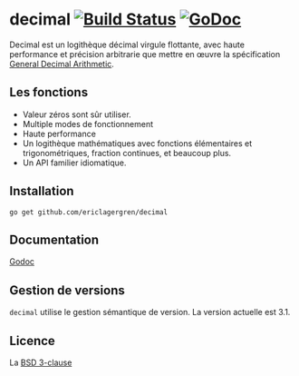 # decimal [![Build Status](https://travis-ci.org/ericlagergren/decimal.png?branch=master)](https://travis-ci.org/ericlagergren/decimal) [![GoDoc](https://godoc.org/github.com/ericlagergren/decimal?status.svg)](https://godoc.org/github.com/ericlagergren/decimal)

Decimal est un logithèque décimal virgule flottante, avec haute performance et
précision arbitrarie que mettre en œuvre la spécification
[General Decimal Arithmetic](http://speleotrove.com/decimal/).

## Les fonctions

 * Valeur zéros sont sûr utiliser.
 * Multiple modes de fonctionnement 
 * Haute performance
 * Un logithèque mathématiques avec fonctions élémentaires et trigonométriques,
   fraction continues, et beaucoup plus.
 * Un API familier idiomatique.

## Installation

`go get github.com/ericlagergren/decimal`

## Documentation

[Godoc](http://godoc.org/github.com/ericlagergren/decimal)

## Gestion de versions

`decimal` utilise le gestion sémantique de version. La version actuelle est 3.1.

## Licence

La [BSD 3-clause](https://github.com/ericlagergren/decimal/blob/master/LICENSE)
